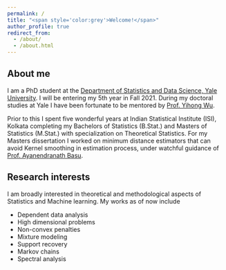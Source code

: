 ```yaml
---
permalink: /
title: "<span style='color:grey'>Welcome!</span>"
author_profile: true
redirect_from: 
  - /about/
  - /about.html
---
```


## About me

I am a PhD student at the [Department of Statistics and Data Science, Yale University](https://statistics.yale.edu/). I will be entering my 5th year in Fall 2021. During my doctoral studies at Yale I have been fortunate to be mentored by [Prof. Yihong Wu](http://www.stat.yale.edu/~yw562/). 

Prior to this I spent five wonderful years at Indian Statistical Institute (ISI), Kolkata completing my Bachelors of Statistics (B.Stat.) and Masters of Statistics (M.Stat.) with specialization on Theoretical Statistics. For my Masters dissertation I worked on minimum distance estimators that can avoid Kernel smoothing in estimation process, under watchful guidance of [Prof. Ayanendranath Basu](https://www.isical.ac.in/~ayanbasu/).

## Research interests

I am broadly interested in theoretical and methodological aspects of Statistics and Machine learning. My works as of now include

* Dependent data analysis
* High dimensional problems
* Non-convex penalties
* Mixture modeling
* Support recovery
* Markov chains 
* Spectral analysis

